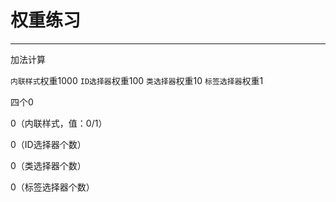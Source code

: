 # 权重练习

---



加法计算

`内联样式`权重1000 `ID选择器`权重100 `类选择器`权重10 `标签选择器`权重1



四个0

0（内联样式，值：0/1）

0（ID选择器个数）

0（类选择器个数）

0（标签选择器个数）